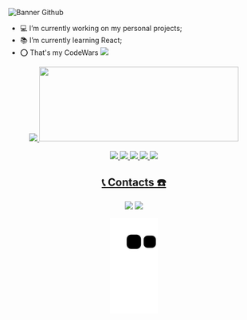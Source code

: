 ![Banner Github](https://user-images.githubusercontent.com/90366233/165659084-217106a1-3643-4be3-b870-00a40e0da974.gif)

- 💻 I’m currently working on my personal projects;
- 📚 I’m currently learning React;
- ⭕️ That's my CodeWars <img src="https://www.codewars.com/users/Carlos.HSS/badges/small"/>

<div align="center">
  <a href="https://github.com/carlos-hss">
  <img height="150em" src="https://github-readme-stats.vercel.app/api?username=carlos-hss&show_icons=true&theme=chartreuse-dark&include_all_commits=true&count_private=true"/>
    <img height="150em" width="400px" src="https://github-readme-stats.vercel.app/api/top-langs/?username=carlos-hss&layout=compact&langs_count=7&theme=chartreuse-dark"/>
</div>
  
<div align="center" style="display: inline_block"><br>
  <img src="https://img.shields.io/static/v1?label=&message=REACT.js&style=for-the-badge&logo=react&color=41a416" />
  <img src="https://img.shields.io/static/v1?label=&message=REDUX&style=for-the-badge&logo=redux&color=41a416" />    
  <img src="https://img.shields.io/static/v1?label=&message=JAVASCRIPT&style=for-the-badge&logo=javascript&color=41a416" />
  <img src="https://img.shields.io/static/v1?label=&message=TYPESCRIPT&style=for-the-badge&logo=typescript&color=41a416" />
  <img src="https://img.shields.io/static/v1?label=&message=NODE.js&style=for-the-badge&logo=node.js&color=41a416" />
</div>
  
<h2 align="center">📞 Contacts ☎️</h2>
  
<div align="center">
    <a href="https://www.linkedin.com/in/carlos-henrique-santana-santos-552b77181/" target="_blank"><img src="https://img.shields.io/badge/-LinkedIn-%230077B5?style=for-the-badge&logo=linkedin&logoColor=white"></a>
    <a href="https://www.instagram.com/carlos_henriq17/" target="_blank"><img src="https://img.shields.io/badge/-Instagram-%23E4405F?style=for-the-badge&logo=instagram&logoColor=white"></a>
  
  ![Snake animation](https://github.com/carlos-hss/carlos-hss/blob/output/github-contribution-grid-snake.svg)
  
</div>
